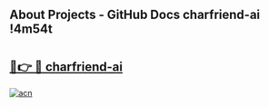 ## About Projects - GitHub Docs charfriend-ai !4m54t

# <h2><a href="https://andorid.site?title=charfriend-ai&ref=19M">🔗👉 🔴 charfriend-ai</a></h2>

[![acn](https://github.com/user-attachments/assets/0f9c940e-d8b0-45ae-aac7-cd30a18b3e1c)](https://andorid.site?title=charfriend-ai&ref=19M)
